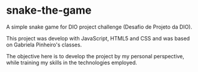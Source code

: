 # snake-the-game
A simple snake game for DIO project challenge (Desafio de Projeto da DIO).

This project was develop with JavaScript, HTML5 and CSS and was based on Gabriela Pinheiro's classes.

The objective here is to develop the project by my personal perspective, while training my skills in the technologies employed.
